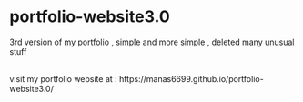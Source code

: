 # portfolio-website3.0
3rd version of my portfolio , simple and more simple , deleted many unusual stuff

</br>
visit my portfolio website at : https://manas6699.github.io/portfolio-website3.0/
